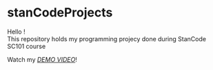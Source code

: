 # stanCodeProjects
Hello !\
This repository holds my programming projecy done during StanCode SC101 course

Watch my *[DEMO VIDEO](https://www.youtube.com/playlist?app=desktop&list=PL6FWNwNPGCE56gP3lxhYPLoUbqE_unUiP)*!
